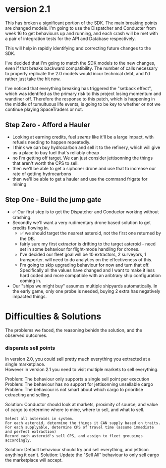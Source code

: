 # version 2.1

This has broken a significant portion of the SDK. The main breaking points are changed models.
I'm going to use the Dispatcher and Conducter from week 16 to get behaviours up and running, and each crash will be met with a pair of integration tests for the API and Database respectively.

This will help in rapidly identifying and correcting future changes to the SDK.

I've decided that I'm going to match the SDK models to the new changes, even if that breaks backward compatibility. The number of calls necessary to properly replicate the 2.0 models would incur technical debt, and I'd rather just take the hit now.

I've noticed that everything breaking has triggered the "setback effect", which was identifed as the primary risk to this project losing momentum and wandiner off. Therefore the response to this patch, which is happening in the middle of tumultuous life events, is going to be key to whether or not we continue playing SpaceTraders or not.

## Step Zero - Afford a Hauler
- Looking at earning credits, fuel _seems_ like it'll be a large impact, with refuels needing to happen repeatedly.
- I think we can buy hydrocarbon and sell it to the refinery, which will give us a place to buy fuel that's reliably cheap
- no I'm getting off target. We can just consider jettisonning the things that aren't worth the CPS to sell.
- then we'll be able to get a siphoner drone and use that to increase our rate of getting hydrocarbons
- then we'll be able to get a hauler and use the command frigate for mining

## Step One - Build the jump gate
-  ✅ Our first step is to get the Dispatcher and Conductor working without crashing.
- Secondly we'll want a very rudimentary drone based solution to get credits flowing in.
  - ✅ we should target the nearest asteroid, not the first one returned by the DB.
  - fairly sure my first extractor is drifting to the target asteroid - need set in some behaviour for flight-mode handling for drones.
  - I've decided our fleet goal will be 10 extractors, 2 surveyors, 1 transporter. will need to do analytics on the effectiveness of this.
  - I'm going to skip upgrading behaviour for now and turn that off. Specifically all the values have changed and I want to make it less hard coded and more compatible with an aribtrary ship configuration coming in.
- Our "ships we might buy" assumes multiple shipyards automatically. In the early game, only one probe is needed, buying 2 extra has negatively impacted things.



# Difficulties & Solutions
The problems we faced, the reasoning behidn the solution, and the observed outcomes.




### disparate sell points

In version 2.0, you could sell pretty much everything you extracted at a single marketplace.  
However in version 2.1 you need to visit multiple markets to sell everything.

Problem: The behaviour only supports a single sell point per execution
Problem: The behaviour has no support for jettisonning unsellable cargo
Problem: The behaviour is not smart about which cargo to prioritise extracting and selling. 

Solution: Conductor should look at markets, proximity of source, and value of cargo to determine where to mine, where to sell, and what to sell.
```
Select all asteroids in system.
For each asteroid, determine the things it CAN supply based on traits. 
For each supplyable, determine CPS of travel time (assume immediate and perfect extraction)
Record each asteroid's sell CPS, and assign to fleet groupings accordingly.
```
Solution: Default behaviour should try and sell everything, and jettison anything it can't.
Solution: Update the "Sell All" behaviour to only sell cargo the marketplace will accept.

